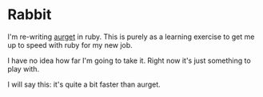 # Rabbit

I'm re-writing [aurget][] in ruby. This is purely as a learning exercise to 
get me up to speed with ruby for my new job.

I have no idea how far I'm going to take it. Right now it's just 
something to play with.

I will say this: it's quite a bit faster than aurget.

[aurget]: https://github.com/pbrisbin/aurget
